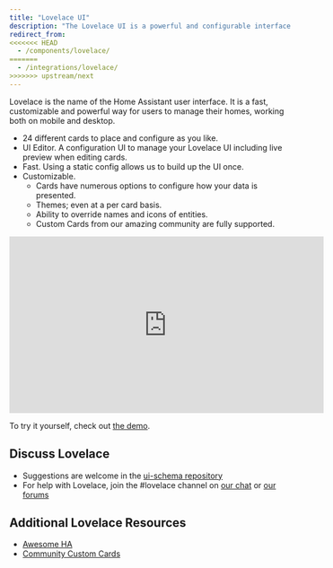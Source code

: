 ```yaml
---
title: "Lovelace UI"
description: "The Lovelace UI is a powerful and configurable interface for Home Assistant."
redirect_from:
<<<<<<< HEAD
  - /components/lovelace/
=======
  - /integrations/lovelace/
>>>>>>> upstream/next
---
```


Lovelace is the name of the Home Assistant user interface. It is a fast, customizable and powerful way for users to manage their homes, working both on mobile and desktop.

 - 24 different cards to place and configure as you like.
 - UI Editor. A configuration UI to manage your Lovelace UI including live preview when editing cards.
 - Fast. Using a static config allows us to build up the UI once.
 - Customizable.
   - Cards have numerous options to configure how your data is presented.
   - Themes; even at a per card basis.
   - Ability to override names and icons of entities.
   - Custom Cards from our amazing community are fully supported.

<div class='videoWrapper'>
<iframe width="560" height="315" src="https://www.youtube.com/embed/XY3R0xI45wA" frameborder="0" allowfullscreen></iframe>
</div>

To try it yourself, check out [the demo](https://demo.home-assistant.io).

## Discuss Lovelace

- Suggestions are welcome in the [ui-schema repository](https://github.com/home-assistant/ui-schema)
- For help with Lovelace, join the #lovelace channel on [our chat](/join-chat/) or [our forums](https://community.home-assistant.io/c/projects/frontend)

## Additional Lovelace Resources

* [Awesome HA](https://www.awesome-ha.com/#lovelace-ui)
* [Community Custom Cards](https://github.com/custom-cards)
